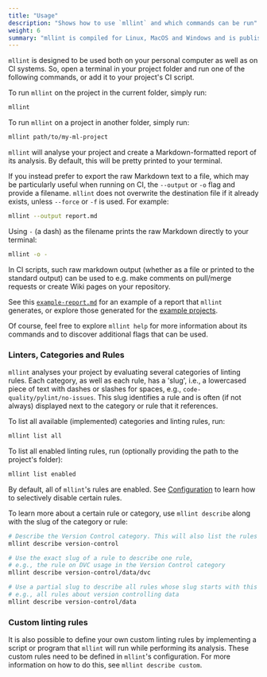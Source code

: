 ```yaml
---
title: "Usage"
description: "Shows how to use `mllint` and which commands can be run"
weight: 6
summary: "mllint is compiled for Linux, MacOS and Windows and is published to [PyPI](https://pypi.org/project/mllint/), so it can be installed using `pip install -U mllint` Alternatively, use one of the Docker containers at `bvobart/mllint`"
---
```


`mllint` is designed to be used both on your personal computer as well as on CI systems. So, open a terminal in your project folder and run one of the following commands, or add it to your project's CI script.

To run `mllint` on the project in the current folder, simply run:
```sh
mllint
```

To run `mllint` on a project in another folder, simply run:
```sh
mllint path/to/my-ml-project
```

`mllint` will analyse your project and create a Markdown-formatted report of its analysis. By default, this will be pretty printed to your terminal. 

If you instead prefer to export the raw Markdown text to a file, which may be particularly useful when running on CI, the `--output` or `-o` flag and provide a filename. `mllint` does not overwrite the destination file if it already exists, unless `--force` or `-f` is used. For example:
```sh
mllint --output report.md
```

Using `-` (a dash) as the filename prints the raw Markdown directly to your terminal:
```sh
mllint -o -
```

In CI scripts, such raw markdown output (whether as a file or printed to the standard output) can be used to e.g. make comments on pull/merge requests or create Wiki pages on your repository.

See this [`example-report.md`](https://github.com/bvobart/mllint/blob/main/docs/example-report.md) for an example of a report that `mllint` generates, or explore those generated for the [example projects](https://github.com/bvobart/mllint-example-projects).

Of course, feel free to explore `mllint help` for more information about its commands and to discover additional flags that can be used.

### Linters, Categories and Rules

`mllint` analyses your project by evaluating several categories of linting rules. Each category, as well as each rule, has a 'slug', i.e., a lowercased piece of text with dashes or slashes for spaces, e.g., `code-quality/pylint/no-issues`. This slug identifies a rule and is often (if not always) displayed next to the category or rule that it references.

To list all available (implemented) categories and linting rules, run:
```sh
mllint list all
```

To list all enabled linting rules, run (optionally providing the path to the project's folder):
```sh
mllint list enabled
```

By default, all of `mllint`'s rules are enabled. See [Configuration](../configuration) to learn how to selectively disable certain rules.

To learn more about a certain rule or category, use `mllint describe` along with the slug of the category or rule:
```sh
# Describe the Version Control category. This will also list the rules that it checks.
mllint describe version-control

# Use the exact slug of a rule to describe one rule,
# e.g., the rule on DVC usage in the Version Control category
mllint describe version-control/data/dvc

# Use a partial slug to describe all rules whose slug starts with this snippet, 
# e.g., all rules about version controlling data
mllint describe version-control/data
```

### Custom linting rules

It is also possible to define your own custom linting rules by implementing a script or program that `mllint` will run while performing its analysis.
These custom rules need to be defined in `mllint`'s configuration. For more information on how to do this, see `mllint describe custom`.
